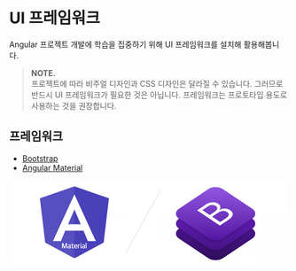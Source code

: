 # UI 프레임워크

Angular 프로젝트 개발에 학습을 집중하기 위해 UI 프레임워크를 설치해 활용해봅니다.

> **NOTE.**  
>  프로젝트에 따라 비주얼 디자인과 CSS 디자인은 달라질 수 있습니다. 그러므로 반드시 UI 프레임워크가 필요한 것은 아닙니다. 프레임워크는 프로토타입 용도로 사용하는 것을 권장합니다.

## 프레임워크

* [Bootstrap](https://getbootstrap.com)
* [Angular Material](https://material.angular.io)

![](../.gitbook/assets/ui-framework.jpg)

